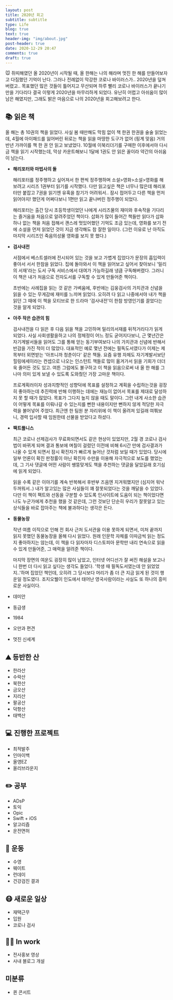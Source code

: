 ```yaml
---
layout: post
title: 2020년 회고
subtitle: subtitle
type: Life
blog: true
text: true
header-img: "img/about.jpg"
post-header: true
date: 2020-12-29 20:47
comments: true
draft: true
---
```


🐭 쥐띠해였던 올 2020년이 시작될 때, 올 한해는 나의 해라며 멋진 한 해를 만들어보자고 다짐했던 기억이 난다.
그러나 전례없이 막강한 코로나 바이러스가.. 2020년을 덮쳐버렸고..
목표했던 많은 것들이 틀어지고 무산되며 하루 빨리 코로나 바이러스가 끝나기만을 기다리다 결국 이렇게 2020년을 마무리하게 되었다.
유난히 어렵고 아쉬움이 많이 남은 해였지만, 그래도 밝은 마음으로 나의 2020년을 회고해보려고 한다.


## 📚 읽은 책
올 해는 총 10권의 책을 읽었다. 사실 봄 때만해도 막힘 없이 책 한권 한권을 술술 읽었는데, 4월에 아이패드를 잃어버린 뒤로는 책을 읽을 마땅한 도구가 없어 (핑계 맞음) 거의 반년 가까이를 책 한 권 안 읽고 보냈었다. 10월에 이북리더기를 구매한 이후에서야 다시금 책을 읽기 시작했는데, 막상 카운트해보니 1달에 1권도 안 읽은 꼴이라 약간의 아쉬움이 남는다.
- **해리포터와 마법사의 돌**

  해리포터를 정주행하고 싶어져서 한 편씩 정주행하며 소설>영화>소설>영화를 해보려고 시리즈 1권부터 읽기를 시작했다. 다만 읽고싶은 책은 너무나 많은데 해리포터만 붙잡고 7권을 읽기엔 유혹을 참기가 어려워서.. 잠시 접어두고 다른 책을 먼저 읽어야지! 했던게 어쩌다보니 1편만 읽고 끝나버린 정주행이 되었다.
  
  해리포터는 출간 당시 초등학생이었던 나에게 시리즈물의 재미와 후속작을 기다리는 즐거움을 처음으로 알려주었던 책이다. 삽화가 많이 들어간 책들만 읽다가 삽화 하나 없는 책을 처음 접해서 괜스레 멋있어했던 기억도 조금 있는데, 영화를 보기 전에 소설을 먼저 읽었던 것이 지금 생각해도 참 잘한 일이다. (그런 이유로 난 아직도 마지막 시리즈인 죽음의성물 영화를 보지 못 했다.)
  
- **검사내전**

  서점에서 베스트셀러에 전시되어 있는 것을 보고 가볍게 집었다가 문장의 흡입력이 좋아서 서서 한참을 읽었다. 집에 돌아와서 이 책을 읽어보고 싶어서 찾아보니 '밀리의 서재'라는 도서 구독 서비스에서 대여가 가능하길래 냉큼 구독해버렸다. 그러니 이 책은 내가 처음으로 전자도서를 구독할 수 있게 만들어준 책이다.
  
  초반에는 사례집을 읽는 것 같은 가벼움에, 후반에는 김웅검사의 가치관과 신념을 읽을 수 있는 무게감에 재미를 느끼며 읽었다. 오히려 다 읽고 나중에서야 내가 책을 읽던 그 때에 이 책을 모티브로 한 드라마 '검사내전'이 한참 방영인기를 끌었다는 것을 알게 되었다.

- **아주 작은 습관의 힘**

  검사내전을 다 읽은 후 다음 읽을 책을 고민하며 밀리의서재를 뒤적거리다가 읽게 되었다. 사실 사회생활을하고 나의 정체정이 어느 정도 굳어지다보니, 근 몇년간은 자기계발서들을 읽어도 그를 통해 얻는 동기부여보다 나의 가치관과 신념에 반해서 반감을 가진 적이 더 많았다. 대표적인 예로 몇년 전에는 필독도서였다가 이제는 제목부터 외면받는 '아프니까 청춘이다' 같은 책들. 요즘 유행 자체도 자기계발서보단 힐링에세이라는 컨셉으로 나오는 인스턴트 책들로 많이 옮겨가서 읽을 기회가 더더욱 줄어든 것도 있고. 여튼 그럼에도 불구하고 이 책을 읽음으로써 내 올 한 해를 그나마 의미 있게 보낼 수 있도록 도와줬던 가장 고마운 책이다.
  
  프로계획러이자 성과지향적인 성향덕에 목표를 설정하고 계획을 수립하는것을 굉장히 좋아하는데 추진력에 반해 이행하는 데에는 재능이 없어서 목표를 제대로 달성하지 못 할 때가 많았다. 목표가 그다지 높지 않을 때도 말이다. 그런 내게 사소한 습관이 어떻게 목표를 이뤄나갈 수 있는지를 뻔한 내용이지만 뻔하지 않게 적당한 자극력을 불어넣어 주었다. 최근엔 한 팀원 분 자리위에 이 책이 올려져 있길래 여쭤보니, 경력 입사할 때 임원한테 선물을 받았다고 하셨다.
  
- **팩트풀니스**

  최근 코로나 선제검사가 무료화되면서도 같은 현상이 있었지만, 2월 경 코로나 검사법이 바뀌게 되며 결과 통보에 며칠이 걸렸던 이전에 비해 6시간 만에 검사결과가 나올 수 있게 되면서 잠시 확진자가 빠르게 늘어난 것처럼 보일 때가 있었다. 당시에 일부 언론이 확진 판정률이 아닌 확진자 수만을 이용해 자극적으로 보도를 했었는데, 그 기사 댓글에 어떤 사람이 쌩뚱맞게도 책을 추천하는 댓글을 달았길래 호기심에 읽게 되었다.
  
  읽을 수록 같은 이야기를 계속 반복해서 후반부 즈음엔 지겨워했지만 (심지어 워낙 두꺼워서..) 내가 알고있는 많은 사실들이 꽤 잘못되었다는 것을 깨달을 수 있었다. 다만 이 책이 팩트와 선동을 구분할 수 있도록 인사이트에 도움이 되는 책이었다면 나도 누군가에게 추천을 했을 것 같은데, 그런 것보단 단순히 우리가 잘못알고 있는 상식들을 바로 잡아주는 책에 불과하다는 생각은 든다.
  
- **동물농장**

  작년 여름 이직으로 인해 전 회사 근처 도서관을 이용 못하게 되면서, 미처 끝까지 읽지 못했던 동물농장을 올해 다시 읽었다. 원래 인문학 자체를 이따금씩 읽는 정도지 좋아하지는 않는데, 이 책을 다 읽자마자 디스토피아 문학만 내리 연속으로 읽을 수 있게 만들어준, 그 매력을 알려준 책이다.
  
  마지막 장면의 여운도 굉장히 많이 남았고, 인터넷 어디선가 잘 써진 해설을 보고나니 한번 더 다시 읽고 싶다는 생각도 들었다. '학생 때 필독도서였는데 안 읽었었지..'하며 집었던 책인데, 오히려 그 당시보다 머리가 좀 더 큰 지금 읽게 된 것이 행운일 정도였다. 조지오웰이 인도에서 태어난 영국사람이라는 사실도 또 하나의 흥미로운 사실이다.

- 데미안
- 동급생
- 1984
- 오만과 편견
- 멋진 신세계


## ⛰ 등반한 산
- 한라산
- 수락산
- 북한산
- 금오산
- 지리산
- 팔공산
- 덕항산
- 태백산


## 💻 진행한 프로젝트
- 최적발주
- 인마이백
- 올영EZ
- 올리브라운지


## ✏️ 공부
- ADsP
- 토익
- Opic
- Swift + iOS
- 알고리즘
- 운전면허


## 💪 운동
- 수영
- 웨이트
- 런데이
- 건강검진 결과


## 😷 새로운 일상
- 재택근무
- 입원
- 코로나 검사


## 👩‍💻 In work
- 전사홍보 영상
- 사내 블로그 개설


## 미분류
- 퀸 콘서트